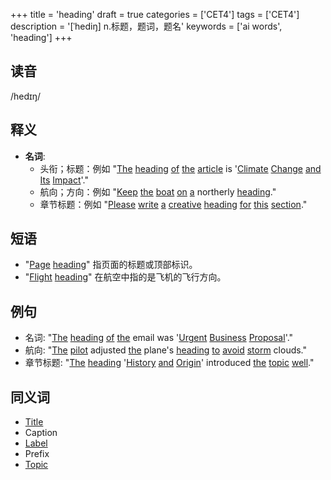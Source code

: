 +++
title = 'heading'
draft = true
categories = ['CET4']
tags = ['CET4']
description = '[ˈhediŋ] n.标题，题词，题名'
keywords = ['ai words', 'heading']
+++

## 读音
/hedɪŋ/

## 释义
- **名词**: 
   - 头衔；标题：例如 "[The](/post/the/) [heading](/post/heading/) [of](/post/of/) [the](/post/the/) [article](/post/article/) is '[Climate](/post/climate/) [Change](/post/change/) [and](/post/and/) [Its](/post/its/) [Impact](/post/impact/)'."
   - 航向；方向：例如 "[Keep](/post/keep/) [the](/post/the/) [boat](/post/boat/) [on](/post/on/) [a](/post/a/) northerly [heading](/post/heading/)."
   - 章节标题：例如 "[Please](/post/please/) [write](/post/write/) [a](/post/a/) [creative](/post/creative/) [heading](/post/heading/) [for](/post/for/) [this](/post/this/) [section](/post/section/)."

## 短语
- "[Page](/post/page/) [heading](/post/heading/)" 指页面的标题或顶部标识。
- "[Flight](/post/flight/) [heading](/post/heading/)" 在航空中指的是飞机的飞行方向。

## 例句
- 名词: "[The](/post/the/) [heading](/post/heading/) [of](/post/of/) [the](/post/the/) email was '[Urgent](/post/urgent/) [Business](/post/business/) [Proposal](/post/proposal/)'."
- 航向: "[The](/post/the/) [pilot](/post/pilot/) adjusted [the](/post/the/) plane's [heading](/post/heading/) [to](/post/to/) [avoid](/post/avoid/) [storm](/post/storm/) clouds."
- 章节标题: "[The](/post/the/) [heading](/post/heading/) '[History](/post/history/) [and](/post/and/) [Origin](/post/origin/)' introduced [the](/post/the/) [topic](/post/topic/) [well](/post/well/)."

## 同义词
- [Title](/post/title/)
- Caption
- [Label](/post/label/)
- Prefix
- [Topic](/post/topic/)
